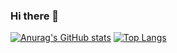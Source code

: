 ### Hi there 👋

[![Anurag's GitHub stats](https://github-readme-stats.vercel.app/api?username=SiddharthJoy&hide=contribs,prs)](https://github.com/anuraghazra/github-readme-stats)
[![Top Langs](https://github-readme-stats.vercel.app/api/top-langs/?username=SiddharthJoy&hide=html,css,scss&langs_count=4&layout=compact)](https://github.com/anuraghazra/github-readme-stats)

<!--
**SiddharthJoy/SiddharthJoy** is a ✨ _special_ ✨ repository because its `README.md` (this file) appears on your GitHub profile.

Here are some ideas to get you started:

- 🔭 I’m currently working on ...
- 🌱 I’m currently learning ...
- 👯 I’m looking to collaborate on ...
- 🤔 I’m looking for help with ...
- 💬 Ask me about ...
- 📫 How to reach me: ...
- 😄 Pronouns: ...
- ⚡ Fun fact: ...
-->

